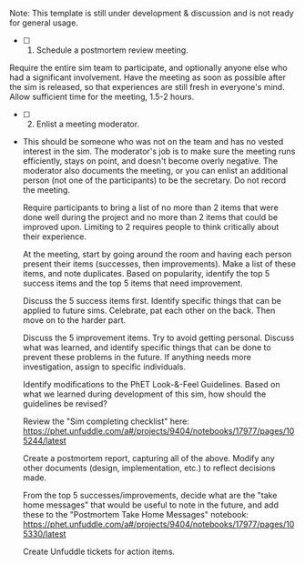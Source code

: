 Note: This template is still under development & discussion and is not ready for general usage.

 - [ ]  1. Schedule a postmortem review meeting. 

Require the entire sim team to participate, and optionally anyone else who had a significant involvement. Have the meeting as soon as possible after the sim is released, so that experiences are still fresh in everyone's mind. Allow sufficient time for the meeting, 1.5-2 hours.

 - [ ]  2. Enlist a meeting moderator. 
 - This should be someone who was not on the team and has no vested interest in the sim. The moderator's job is to make sure the meeting runs efficiently, stays on point, and doesn't become overly negative. The moderator also documents the meeting, or you can enlist an additional person (not one of the participants) to be the secretary. Do not record the meeting.

    Require participants to bring a list of no more than 2 items that were done well during the project and no more than 2 items that could be improved upon. Limiting to 2 requires people to think critically about their experience.

    At the meeting, start by going around the room and having each person present their items (successes, then improvements). Make a list of these items, and note duplicates. Based on popularity, identify the top 5 success items and the top 5 items that need improvement.

    Discuss the 5 success items first. Identify specific things that can be applied to future sims. Celebrate, pat each other on the back. Then move on to the harder part.

    Discuss the 5 improvement items. Try to avoid getting personal. Discuss what was learned, and identify specific things that can be done to prevent these problems in the future. If anything needs more investigation, assign to specific individuals.

    Identify modifications to the PhET Look-&-Feel Guidelines. Based on what we learned during development of this sim, how should the guidelines be revised?

    Review the "Sim completing checklist" here: https://phet.unfuddle.com/a#/projects/9404/notebooks/17977/pages/105244/latest

    Create a postmortem report, capturing all of the above. Modify any other documents (design, implementation, etc.) to reflect decisions made.

    From the top 5 successes/improvements, decide what are the "take home messages" that would be useful to note in the future, and add these to the "Postmortem Take Home Messages" notebook: https://phet.unfuddle.com/a#/projects/9404/notebooks/17977/pages/105330/latest

    Create Unfuddle tickets for action items.
